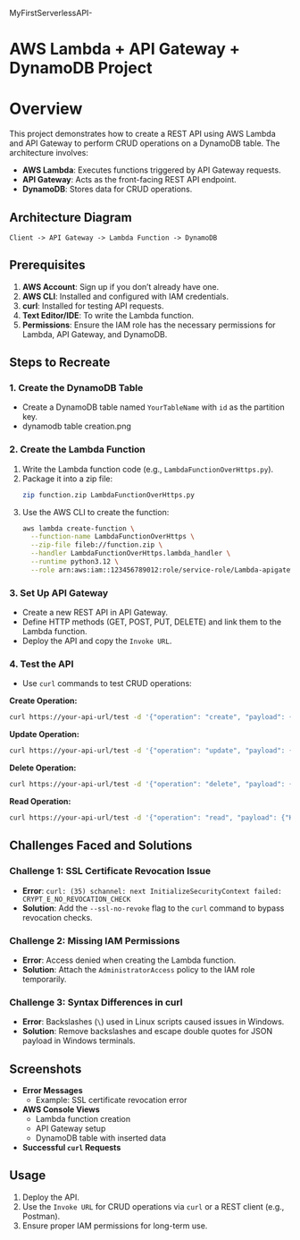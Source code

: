 MyFirstServerlessAPI-
# AWS Lambda + API Gateway + DynamoDB Project

# Overview
This project demonstrates how to create a REST API using AWS Lambda and API Gateway to perform CRUD operations on a DynamoDB table. 
The architecture involves:
- **AWS Lambda**: Executes functions triggered by API Gateway requests.
- **API Gateway**: Acts as the front-facing REST API endpoint.
- **DynamoDB**: Stores data for CRUD operations.

## Architecture Diagram
```
Client -> API Gateway -> Lambda Function -> DynamoDB
```

## Prerequisites
1. **AWS Account**: Sign up if you don’t already have one.
2. **AWS CLI**: Installed and configured with IAM credentials.
3. **curl**: Installed for testing API requests.
4. **Text Editor/IDE**: To write the Lambda function.
5. **Permissions**: Ensure the IAM role has the necessary permissions for Lambda, API Gateway, and DynamoDB.

## Steps to Recreate

### 1. Create the DynamoDB Table
- Create a DynamoDB table named `YourTableName` with `id` as the partition key.
- dynamodb table creation.png

### 2. Create the Lambda Function
1. Write the Lambda function code (e.g., `LambdaFunctionOverHttps.py`).
2. Package it into a zip file:
   ```bash
   zip function.zip LambdaFunctionOverHttps.py
   ```
3. Use the AWS CLI to create the function:
   ```bash
   aws lambda create-function \
     --function-name LambdaFunctionOverHttps \
     --zip-file fileb://function.zip \
     --handler LambdaFunctionOverHttps.lambda_handler \
     --runtime python3.12 \
     --role arn:aws:iam::123456789012:role/service-role/Lambda-apigateway-role
   ```

### 3. Set Up API Gateway
- Create a new REST API in API Gateway.
- Define HTTP methods (GET, POST, PUT, DELETE) and link them to the Lambda function.
- Deploy the API and copy the `Invoke URL`.

### 4. Test the API
- Use `curl` commands to test CRUD operations:

**Create Operation:**
```bash
curl https://your-api-url/test -d '{"operation": "create", "payload": {"Item": {"id": "5678EFGH", "name": "example"}}}' --ssl-no-revoke
```

**Update Operation:**
```bash
curl https://your-api-url/test -d '{"operation": "update", "payload": {"Key": {"id": "5678EFGH"}, "UpdateExpression": "set #name = :name", "ExpressionAttributeNames": {"#name": "name"}, "ExpressionAttributeValues": {":name": "new_example"}}}' --ssl-no-revoke
```

**Delete Operation:**
```bash
curl https://your-api-url/test -d '{"operation": "delete", "payload": {"Key": {"id": "5678EFGH"}}}' --ssl-no-revoke
```

**Read Operation:**
```bash
curl https://your-api-url/test -d '{"operation": "read", "payload": {"Key": {"id": "5678EFGH"}}}' --ssl-no-revoke
```

## Challenges Faced and Solutions

### Challenge 1: SSL Certificate Revocation Issue
- **Error**: `curl: (35) schannel: next InitializeSecurityContext failed: CRYPT_E_NO_REVOCATION_CHECK`
- **Solution**: Add the `--ssl-no-revoke` flag to the `curl` command to bypass revocation checks.

### Challenge 2: Missing IAM Permissions
- **Error**: Access denied when creating the Lambda function.
- **Solution**: Attach the `AdministratorAccess` policy to the IAM role temporarily.

### Challenge 3: Syntax Differences in curl
- **Error**: Backslashes (`\`) used in Linux scripts caused issues in Windows.
- **Solution**: Remove backslashes and escape double quotes for JSON payload in Windows terminals.

## Screenshots
- **Error Messages**
  - Example: SSL certificate revocation error
- **AWS Console Views**
  - Lambda function creation
  - API Gateway setup
  - DynamoDB table with inserted data
- **Successful `curl` Requests**

## Usage
1. Deploy the API.
2. Use the `Invoke URL` for CRUD operations via `curl` or a REST client (e.g., Postman).
3. Ensure proper IAM permissions for long-term use.


